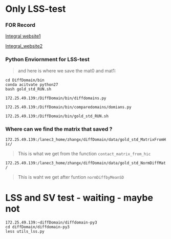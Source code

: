 # Only LSS-test
### FOR Record

[Integral website1](https://www.notion.so/integral-calculate-fe573ec506154e6a83f9b24b208b2e54?pvs=4#2deb6c01a50148078ba9b52911efd633)

[Integral_website2](https://www.notion.so/integral-calculate-fe573ec506154e6a83f9b24b208b2e54?pvs=4#d25b7f0bb63d438da635e7826864bc00)

### Python Enviornment for LSS-test  
> and here is where we save the mat0 and mat1:


```
cd DiffDomain/bin
conda acitvate python27
bash gold_std_RUN.sh
```

`172.25.49.139:/DiffDomain/bin/diffdomains.py`

`172.25.49.139:/DiffDomain/bin/comparedomains/domians.py`

`172.25.49.139:/DiffDomain/bin/gold_std_RUN.sh`


### Where can we find the matrix that saved ?

`172.25.49.139:/lanec3_home/zhangx/diffDomain/data/gold_std_MatrixFromHic/`
> This is what we get from the function `contact_matrix_from_hic`

`172.25.49.139:/lanec3_home/zhangx/diffDomain/data/gold_std_NormDiffMat/`
> This is waht we get after funtion `normDiffbyMeanSD`

 # LSS and SV test - waiting - maybe not

 ```
172.25.49.139:~diffDomain/diffdomain-py3
cd diffDomain/diffdomain-py3
less utils_lss.py
 ```


